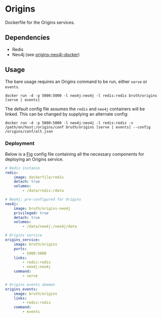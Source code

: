 # Origins

Dockerfile for the Origins services.

## Dependencies

- Redis
- Neo4j (see [origins-neo4j-docker](https://github.com/cbmi/origins-neo4j-docker/))

## Usage

The bare usage requires an Origins command to be run, either `serve` or `events`.

```
docker run -d -p 5000:5000 -l neo4j:neo4j -l redis:redis bruth/origins [serve | events]
```

The default config file assumes the `redis` and `neo4j` containers will be linked. This can be changed by supplying an alternate config:

```
docker run -d -p 5000:5000 -l neo4j:neo4j -l redis:redis -v /path/on/host:/origins/conf bruth/origins [serve | events] --config /origins/conf/alt.json
```

### Deployment

Below is a [Fig](http://fig.sh) config file containing all the necessary components for deploying an Origins service.

```yaml
# Redis instance
redis:
    image: dockerfile/redis
    detach: true
    volumes:
        - /data/redis:/data

# Neo4j; pre-configured for Origins
neo4j:
    image: bruth/origins-neo4j
    privileged: true
    detach: true
    volumes:
        - /data/neo4j:/neo4j/data

# Origins service
origins_service:
    image: bruth/origins
    ports:
        - 5000:5000
    links:
        - redis:redis
        - neo4j:neo4j
    command:
        - serve

# Origins events daemon
origins_events:
    image: bruth/origins
    links:
        - redis:redis
    command:
        - events
```
